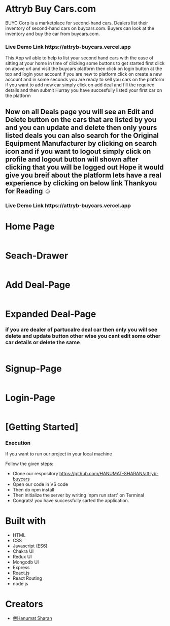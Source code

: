 
# Attryb Buy Cars.com
BUYC Corp is a marketplace for second-hand cars. Dealers list their inventory of second-hand cars on
buycars.com. Buyers can look at the inventory and buy the car from buycars.com.

<h3>Live Demo Link https://attryb-buycars.vercel.app </h3>
<p>This App wil able to help to list your second hand cars with the ease of sitting at your home in time of clicking some buttons to get started first click on above url and visit the buycars platform then click on login button at the top and login your account if you are new to platform click on create a new account and in some seconds you are ready to sell you cars on the platform if you want to add new car simply click on add deal and fill the required details and then submit Hurray you have succesfully listed your first car on the platform </p>
<h2>Now on all Deals page you will see an Edit and Delete button on the cars that are listed by you and you can update and delete then only yours listed deals you can also search for the Original Equipment Manufacturer by clicking on search icon and if you want to logout simply click on profile and logout button will shown after clicking that you will be logged out Hope it would give you breif about the platform lets have a real experience by clicking on below link Thankyou for Reading ☺</h2>
<h3>Live Demo Link https://attryb-buycars.vercel.app </h3>
 <h1>Home Page</h1>
    <img src="https://res.cloudinary.com/dtkgxbbb7/image/upload/v1685158135/Screenshot_50_ebnqf0.png" alt="">
  <h1>Seach-Drawer </h1>
    <img src="https://res.cloudinary.com/dtkgxbbb7/image/upload/v1685158135/Screenshot_48_cnbjmn.png" alt="">
<h1>Add Deal-Page</h1>
    <img src="https://res.cloudinary.com/dtkgxbbb7/image/upload/v1685158134/Screenshot_49_vbqvwx.png" alt="">
    <h1>Expanded Deal-Page</h1>
    <h3>if you are dealer of partucalre deal car then only you will see delete and update button other wise you cant edit some other car details or delete the same</h3>
    <img src="https://res.cloudinary.com/dtkgxbbb7/image/upload/v1685158140/Screenshot_51_krl226.png" alt="">
     <h1>Signup-Page</h1>
    <img src="https://res.cloudinary.com/dtkgxbbb7/image/upload/v1685158140/Screenshot_53_bcjrfr.png" alt="">
    <h1>Login-Page</h1>
    <img src="https://res.cloudinary.com/dtkgxbbb7/image/upload/v1685158140/Screenshot_52_mumfv3.png" alt="">
    <h1>[Getting Started]</h1>
    <h3>Execution</h3>
    <p>If you want to run our project in your local machine</p>
    <p>Follow the given steps:</p>
    <ul>
        <li>Clone our respository <a href="https://github.com/HANUMAT-SHARAN/attryb-buycars">https://github.com/HANUMAT-SHARAN/attryb-buycars</a></li>
        <li>Open our code in VS code</li>
        <li>Then do npm install</li>
        <li>Then initialize the server by writing 'npm run start' on Terminal</li>
         <li>Congrats! you have successfully sarted the application.</li>
    </ul>
        <h1>Built with</h1>
    <ul>
        <li>HTML</li>
        <li>CSS</li>
        <li>Javascript (ES6)</li>
        <li>Chakra UI </li>
       <li>Redux UI </li> <li>Mongodb UI </li> <li>Express </li>
  <li>React.js</li>
  <li>React Routing</li>
        <li>node js</li>
    </ul>
        <h1>Creators</h1>
    <ul>
        <li><a href="https://github.com/HANUMAT-SHARAN">@Hanumat Sharan</a></li>
        
        
        


